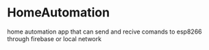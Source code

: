 # HomeAutomation
home automation app that can send and recive comands to esp8266 through firebase or local network

